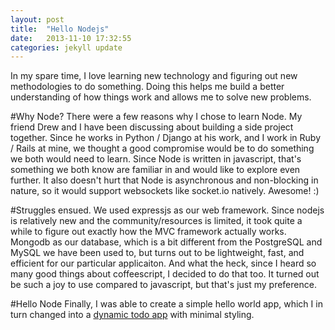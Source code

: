 ```yaml
---
layout: post
title:  "Hello Nodejs"
date:   2013-11-10 17:32:55
categories: jekyll update
---
```


In my spare time, I love learning new technology and figuring out new methodologies to do something. Doing this helps me build a better understanding of how things work and allows me to solve new problems.

#Why Node?
There were a few reasons why I chose to learn Node. 
My friend Drew and I have been discussing about building a side project together. Since he works in Python / Django at his work, and I work in Ruby / Rails at mine, we thought a good compromise would be to do something we both would need to learn.
Since Node is written in javascript, that's something we both know are familiar in and would like to explore even further. It also doesn't hurt that Node is asynchronous and non-blocking in nature, so it would support websockets like socket.io natively. Awesome! :)

#Struggles ensued. 
We used expressjs as our web framework. Since nodejs is relatively new and the community/resources is limited, it took quite a while to figure out exactly how the MVC framework actually works.
Mongodb as our database, which is a bit different from the PostgreSQL and MySQL we have been used to, but turns out to be lightweight, fast, and efficient for our particular applicaiton.
And what the heck, since I heard so many good things about coffeescript, I decided to do that too. It turned out be such a joy to use compared to javascript, but that's just my preference.


#Hello Node
Finally, I was able to create a simple hello world app, which I in turn changed into a <a href="http://hung-node-todo.herokuapp.com/" target="_blank"> dynamic todo app</a> with minimal styling.
